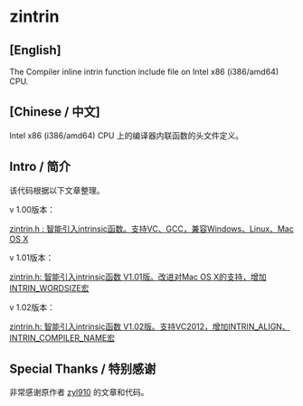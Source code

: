 # zintrin

## [English]

The Compiler inline intrin function include file on Intel x86 (i386/amd64) CPU.

## [Chinese / 中文]

Intel x86 (i386/amd64) CPU 上的编译器内联函数的头文件定义。

## Intro / 简介

该代码根据以下文章整理。

v 1.00版本：

[zintrin.h : 智能引入intrinsic函数。支持VC、GCC，兼容Windows、Linux、Mac OS X](https://www.cnblogs.com/zyl910/archive/2012/09/23/zintrin.html)

v 1.01版本：

[zintrin.h: 智能引入intrinsic函数 V1.01版。改进对Mac OS X的支持，增加INTRIN_WORDSIZE宏](https://www.cnblogs.com/zyl910/archive/2012/10/01/zintrin_v101.html)

v 1.02版本：

[zintrin.h: 智能引入intrinsic函数 V1.02版。支持VC2012，增加INTRIN_ALIGN、INTRIN_COMPILER_NAME宏](https://www.cnblogs.com/zyl910/archive/2012/11/07/zintrin_v102.html)

## Special Thanks / 特别感谢

非常感谢原作者 [zyl910](https://www.cnblogs.com/zyl910) 的文章和代码。
